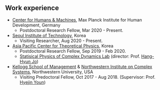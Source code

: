 Work experience
------
* [Center for Humans & Machines](https://www.mpib-berlin.mpg.de/chm), Max Planck Institute for Human Development, Germany
  * Postdoctoral Research Fellow, Mar 2020 - Present.
* [Seoul Institute of Technology](http://www.sit.re.kr/user/nd24537.do?menuCode=engsite), Korea
  * Visiting Researcher, Aug 2020 - Present.
* [Asia Pacific Center for Theoretical Physics](https://www.apctp.org/main/index.php), Korea 
  * Postdoctoral Research Fellow, Sep 2019 - Feb 2020.
  * [Statisical Physics of Complex Dynamics Lab](https://sites.google.com/site/codylab2/) (director: Prof. [Hang-Hyun Jo](https://sites.google.com/site/h2jo23/))
* [Kellogg School of Management](https://www.kellogg.northwestern.edu) & [Northwestern Institute on Complex Systems](https://www.nico.northwestern.edu), Northwestern University, USA
  * Visiting Predoctoral Fellow, Oct 2017 - Aug 2018. (Supervisor: Prof. [Hyejin Youn](http://hyoun.me/))
